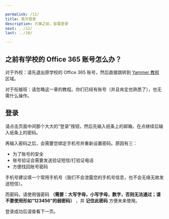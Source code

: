 ```yaml
---

permalink: /11/
title: 首次登录
description: 万事之前，皆需登录
next: ../12/
last: ../10/

---
```


## 之前有学校的 Office 365 账号怎么办？

对于外校：请先退出原学校的 Office 365 账号，然后直接跳转到 [Yammer 教程]({{site.url}}13/) 区域。

对于衔接班：请忽略这一章的教程。你们已经有账号（并且肯定也熟悉了），也无需什么操作。

## 登录

请点击页面中间那个大大的“登录”按钮，然后先输入纸条上的邮箱，在点继续后输入纸条上的密码。

再输入密码之后，会需要您绑定手机号并重新设置密码。原因有三：

- 为了账号的安全
- 账号验证会需要发送验证短信/打验证电话
- 方便找回账号密码

手机号建议填一个常用手机号（我们不会泄露您的手机号信息，也不会无缘无故发送短信）。

而密码，请使用强密码 **（需要：大写字母，小写字母，数字，否则无法通过；请不要使用形如“123456”的弱密码）** ，并 **记住此密码** 方便未来使用。

登录成功后请查看下一页。
